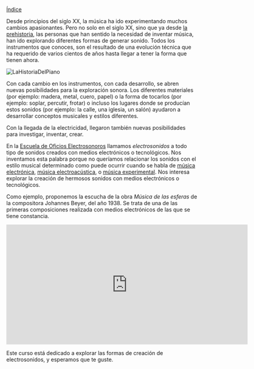 [Índice](../README.md)

Desde principios del siglo XX, la música ha ido experimentando muchos cambios apasionantes. Pero no solo en el siglo XX, sino que ya desde [la prehistoria](https://es.wikipedia.org/wiki/M%C3%BAsica_en_la_Prehistoria), las personas que han sentido la necesidad de inventar música, han ido explorando diferentes formas de generar sonido. Todos los instrumentos que conoces, son el resultado de una evolución técnica que ha requerido de varios cientos de años hasta llegar a tener la forma que tienen ahora. 

![LaHistoriaDelPiano](https://gloriavaldez.files.wordpress.com/2014/10/img_0757-1.jpg)

Con cada cambio en los instrumentos, con cada desarrollo, se abren nuevas posibilidades para la exploración sonora. Los diferentes materiales (por ejemplo: madera, metal, cuero, papel) o la forma de tocarlos (por ejemplo: soplar, percutir, frotar) o incluso los lugares donde se producían estos sonidos (por ejemplo: la calle, una iglesia, un salón) ayudaron a desarrollar conceptos musicales y estilos diferentes.  

Con la llegada de la electricidad, llegaron también nuevas posibilidades para investigar, inventar, crear.  

En la [Escuela de Oficios Electrosonoros](oficioselectrosonoros.org) llamamos _electrosonidos_ a todo tipo de sonidos creados con medios electrónicos o tecnológicos. Nos inventamos esta palabra porque no queríamos relacionar los sonidos con el estilo musical determinado como puede ocurrir cuando se habla de [música electrónica](https://es.wikipedia.org/wiki/M%C3%BAsica_electr%C3%B3nica), [música electroacústica](https://es.wikipedia.org/wiki/M%C3%BAsica_electroac%C3%BAstica), o [música experimental](https://es.wikipedia.org/wiki/M%C3%BAsica_experimental). Nos interesa explorar la creación de hermosos sonidos con medios electrónicos o tecnológicos.

Como ejemplo, proponemos la escucha de la obra _Música de las esferas_ de la compositora Johannes Beyer, del año 1938. Se trata de una de las primeras composiciones realizada con medios electrónicos de las que se tiene constancia.

<iframe width="635" height="315" src="https://www.youtube.com/embed/_REVFN7A6_4" frameborder="0" allow="accelerometer; clipboard-write; encrypted-media; gyroscope; picture-in-picture" allowfullscreen></iframe>

Este curso está dedicado a explorar las formas de creación de electrosonidos, y esperamos que te guste.
